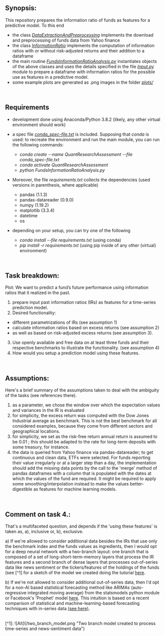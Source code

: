 ## Synopsis:
This repository prepares the information ratio of funds as features for a predictive model.
To this end

* the class [*DataExtractionAndPreprocessing*](DataExtractionAndPreprocessing.py) implements the download and preprocessing of funds data from Yahoo finance
* the class [*InformationRatio*](InformationRatio.py) implements the computation of information ratios with or without risk-adjusted returns and their addition to a dataframe
* the main routine [*FundsInformationRatioAnalysis.py*](FundsInformationRatioAnalysis.py) instantiates objects of the above classes and uses the details specified in the file [*Input.py*](Input.py) module to prepare a dataframe with information ratios for the possible use as features in a predictive model.
* some example plots are generated as .png images in the folder [*plots/*](plots)

<br/>

## Requirements
* development done using Anaconda/Python 3.8.2 (likely, any other virtual environment should work)
* a spec file [*conda_spec-file.txt*](conda_spec-file.txt) is included. Supposing that *conda* is used: to recreate the environment and run the main module, you can run the following commands:
  * *conda create --name QuantResearchAssessment --file conda_spec-file.txt*
  * *conda activate QuantResearchAssessment*
  * *python FundsInformationRatioAnalysis.py*


* Moreover, the file *requirements.txt* collects the dependencies (used versions in parenthesis, where applicable)
  * pandas (1.1.3)
  * pandas-datareader (0.9.0)
  * numpy  (1.19.2)
  * matplotlib (3.3.4)
  * datetime 
  * os 
* depending on your setup, you can try one of the following
  * *conda install --file requirements.txt*   (using conda)
  * *pip install -r requirements.txt*         (using pip inside of any other (virtual) environment)

<br/>

## Task breakdown:
Plot: We want to predict a fund’s future performance using information ratios that it
realized in the past. 

1. prepare input past information ratios (IRs) as features for a time-series prediction model. 
2. Desired functionality:
  * different parametrizations of IRs (see assumption 1)
  * calculate information ratios based on excess returns (see assumption 2)
  * as well as based on risk-adjusted excess returns (see assumption 3). 
3. Use openly available and free data on at least three funds and their respective benchmarks to illustrate the functionality. (see assumption 4)
4. How would you setup a prediction model using these features. 

<br/>

## Assumptions:
Here's a brief summary of the assumptions taken to deal with the ambiguity of the tasks (see references there).

1. as a parameter, we chose the window over which the expectation values and variances in the IR is evaluated
2. for simplicity, the excess return was computed with the Dow Jones Industrial average as benchmark. This is not the best benchmark for all considered examples, because they come from different sectors and geographical locations. 
3. for simplicity, we set as the risk-free return annual return is assumed to be 0.01 ; this should be adapted to the rate for long-term deposits with some treasury, for instance.
4. the data is queried from Yahoo finance via pandas-datareader; to get continuous and clean data, ETFs were selected. For funds reporting their value irregularly or at a larger step than a day, the implementation should add the missing data points by the call to the 'merge' method of pandas dataframes with a column that is populated with the dates at which the values of the fund are required. It might be required to apply some smoothing/interpolation instead to make the values better-digestible as features for machine learning models.

<br/>

## Comment on task 4.:

That's a multifaceted question, and depends if the 'using these features' is taken as, a), inclusive or, b), exclusive.

a) If we're allowed to consider additional data besides the IRs that use only the benchmark index and the funds values as ingredients, then I would opt for a deep neural network with a two-branch layout: one branch that is composed of a set of long-short-term-memory layers that process the IR features and a second branch of dense layers that processes out-of-series data like news sentiment or the tickers/features of the holdings of the funds (see [^1] for a sketch of the model we created doing the tutorial [here](https://medium.com/codex/stock-price-prediction-a-modified-approach-8d63ea6726a7 ).

b) If we're not allowed to consider additional out-of-series data, then I'd opt for a non-AI based statistical forecasting method like ARIMAs (auto-regressive integrated moving average) from the statsmodels python module or Facebook's 'Prophet' model [here](https://facebook.github.io/prophet/). This intuition is based on a recent comparison of statistical and machine-learning-based forecasting techniques with in-series data [(see here)](https://journals.plos.org/plosone/article?id=10.1371/journal.pone.0194889).


<br/>
[^1]: ![Alt](/two_branch_model.png "Two branch model created to process time-series and news-sentiment data")